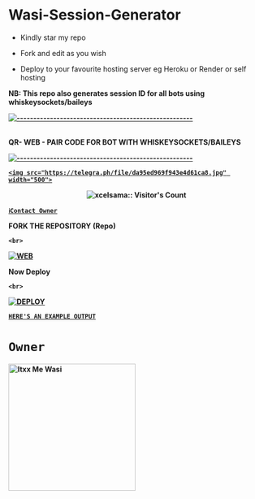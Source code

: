 # Wasi-Session-Generator

- Kindly star my repo

- Fork and edit as you wish

- Deploy to your favourite hosting server eg Heroku or Render or self hosting



<strong>NB:<strong/> This repo also generates session ID for all bots using whiskeysockets/baileys

[![-----------------------------------------------------](https://raw.githubusercontent.com/andreasbm/readme/master/assets/lines/colored.png)](#table-of-contents)

<br/>QR- WEB - PAIR CODE FOR BOT WITH WHISKEYSOCKETS/BAILEYS

[![-----------------------------------------------------](https://raw.githubusercontent.com/andreasbm/readme/master/assets/lines/colored.png)](#table-of-contents)

<p align="center">

   <a href="https://github.com/Itxxwasi">

    <img src="https://telegra.ph/file/da95ed969f943e4d61ca8.jpg" width="500">

     

</a>

 <p align="center"><img src="https://profile-counter.glitch.me/{Itxxwasi}/count.svg" alt="xcelsama:: Visitor's Count" /></p>







[`ℹ️Contact Owner`](https://wa.me/923192173398)



FORK THE REPOSITORY (Repo) 

    <br>

<a href="https://github.com/Itxxwasi/SESSION-GENERATOR/fork"><img title="WEB" src="https://img.shields.io/badge/FORK Wasi-QR?color=black&style=for-the-badge&logo=stackshare"></a>



Now Deploy

    <br>

<a href='https://dashboard.heroku.com/new?template=https://github.com/Itxxwasi/SESSION-GENERATOR' target="_blank"><img alt='DEPLOY' src='https://img.shields.io/badge/-DEPLOY-black?style=for-the-badge&logo=heroku&logoColor=white'/>



[`HERE'S AN EXAMPLE OUTPUT`](https://wasi-session-test-2d5de70f8522.herokuapp.com)

# `Owner`



 <a href="https://github.com/Itxxwasi"><img src="https://github.com/Itxxwasi.png" width="250" height="250" alt="Itxx Me Wasi"/></a>


